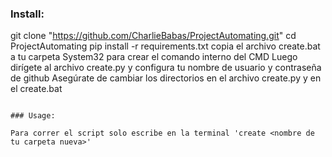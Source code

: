 ### Install: 

git clone "https://github.com/CharlieBabas/ProjectAutomating.git"
cd ProjectAutomating
pip install -r requirements.txt
copia el archivo create.bat a tu carpeta System32 para crear el comando interno del CMD
Luego dirígete al archivo create.py y configura tu nombre de usuario y contraseña de github
Asegúrate de cambiar los directorios en el archivo create.py y en el create.bat 
```

### Usage:

Para correr el script solo escribe en la terminal 'create <nombre de tu carpeta nueva>'